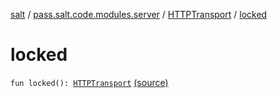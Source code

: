 [salt](../../index.md) / [pass.salt.code.modules.server](../index.md) / [HTTPTransport](index.md) / [locked](./locked.md)

# locked

`fun locked(): `[`HTTPTransport`](index.md) [(source)](https://github.com/kurbaniec-tgm/salt/tree/master/code/modules/server/HTTPTransport.kt#L100)